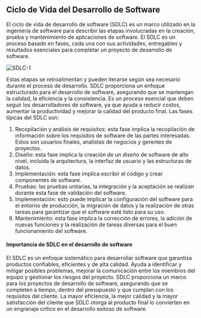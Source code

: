 ## Ciclo de Vida del Desarrollo de Software

El ciclo de vida de desarrollo de software (SDLC) es un marco utilizado en la ingeniería de software para describir las etapas involucradas en la creación, prueba y mantenimiento de aplicaciones de software. El SDLC es un proceso basado en fases, cada una con sus actividades, entregables y resultados esenciales para completar un proyecto de desarrollo de software.


![SDLC-1](https://github.com/user-attachments/assets/ff809491-20cd-4ce6-b617-227e452da7ee)



Estas etapas se retroalimentan y pueden iterarse según sea necesario durante el proceso de desarrollo.
SDLC proporciona un enfoque estructurado para el desarrollo de software, asegurando que se mantengan la calidad, la eficiencia y la consistencia. Es un proceso esencial que deben seguir los desarrolladores de software, ya que ayuda a reducir costos, aumentar la productividad y mejorar la calidad del producto final. Las fases típicas del SDLC son:

1. Recopilación y análisis de requisitos: esta fase implica la recopilación de información sobre los requisitos de software de las partes interesadas. Estos son usuarios finales, analistas de negocios y gerentes de proyectos.
2. Diseño: esta fase implica la creación de un diseño de software de alto nivel, incluida la arquitectura, la interfaz de usuario y las estructuras de datos.
3. Implementación: esta fase implica escribir el código y crear componentes de software.
4. Pruebas: las pruebas unitarias, la integración y la aceptación se realizan durante esta fase de validación del software.
5. Implementación: esto puede implicar la configuración del software para el entorno de producción, la migración de datos y la realización de otras tareas para garantizar que el software esté listo para su uso.
6. Mantenimiento: esta fase implica la corrección de errores, la adición de nuevas funciones y la realización de tareas diversas para el buen funcionamiento del software.


#### Importancia de SDLC en el desarrollo de software 

El SDLC es un enfoque sistemático para desarrollar software que garantiza productos confiables, eficientes y de alta calidad. Ayuda a identificar y mitigar posibles problemas, mejorar la comunicación entre los miembros del equipo y gestionar los riesgos del proyecto. SDLC proporciona un marco para los proyectos de desarrollo de software, asegurando que se completen a tiempo, dentro del presupuesto y que cumplan con los requisitos del cliente. La mayor eficiencia, la mejor calidad y la mayor satisfacción del cliente que SDLC otorga al producto final lo convierten en un engranaje crítico en el desarrollo exitoso de software.

 


<!--
fuente: https://www.slideteam.net/blog/que-es-el-ciclo-de-vida-del-desarrollo-de-software-una-guia-completa-con-fases-y-modelos-plantillas?lang=Spanish

V. Pruebas 

A. Tipos de pruebas en el desarrollo de software 

Las pruebas involucran muchos tipos: unidad, integración, sistema, aceptación, regresión, rendimiento, seguridad y usabilidad. Estas pruebas verifican que el software cumple con los requisitos y funciona de manera correcta, eficiente y segura, al mismo tiempo que satisface a los usuarios finales.

B. Pruebas unitarias 

Esto prueba unidades individuales o componentes del software. Las pruebas unitarias aseguran que cada unidad o componente del software funcione correctamente y comprende los siguientes pasos críticos:

Identificar las unidades o componentes a probar
Crear casos de prueba
Ejecutar pruebas
Depurar y solucionar problemas
Repetir
 

C. Pruebas de integración 

Esto prueba las interacciones entre unidades o componentes del software. Sus pasos son:

Identificar las unidades o componentes a integrar
Definir puntos de integración
Desarrollar casos de prueba de integración
Ejecute las pruebas para depurar y solucionar problemas
Repetir
 

D. Pruebas del sistema 
 

Se puede llevar a cabo en diversos entornos, incluidos los entornos de desarrollo, ensayo y producción, para garantizar que el software pueda funcionar hasta el final requerido en todos los entornos. Al realizar pruebas del sistema como parte del SDLC, los desarrolladores pueden detectar problemas al principio del proceso de desarrollo, asegurarse de que la aplicación de software cumpla con los requisitos y minimizar el riesgo de errores y fallas en el entorno de producción.

 

E. Pruebas de aceptación del usuario (UAT)
 

UAT es una fase crítica en el SDLC que implica probar la aplicación de software desde la perspectiva del usuario final. El objetivo de la UAT es verificar que la aplicación de software satisfaga las necesidades y los requisitos de los usuarios finales, sea fácil de usar y funcione correctamente en el entorno obligatorio. Los usuarios finales o las partes interesadas realizan la UAT, que simula escenarios del mundo real para garantizar que la aplicación de software se comporte como se espera y satisfaga los requisitos comerciales. Si se identifican problemas o defectos durante la UAT, estos se informan al equipo de desarrollo para su corrección antes de que la aplicación de software se implemente en el entorno de producción. Con UAT, las organizaciones pueden aumentar la calidad y la aceptación de la aplicación de software y minimizar el riesgo de errores y fallas en el entorno de producción.

-->
